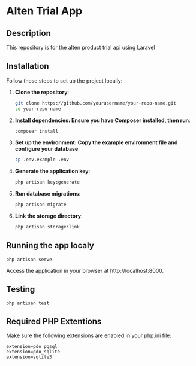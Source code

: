 # Alten Trial App

## Description
This repository is for the alten product trial api using Laravel

## Installation
Follow these steps to set up the project locally: 

1. **Clone the repository**: 
   ```bash
   git clone https://github.com/yourusername/your-repo-name.git
   cd your-repo-name
   ```

2. **Install dependencies: Ensure you have Composer installed, then run**:
    ```bash
    composer install
    ```

3. **Set up the environment: Copy the example environment file and configure your database**:
    ```bash
    cp .env.example .env
    ```

4. **Generate the application key**:
    ```bash
    php artisan key:generate
    ```

5. **Run database migrations**:
    ```bash
    php artisan migrate
    ```

6. **Link the storage directory**:
    ```bash
    php artisan storage:link
    ```

## Running the app localy
    php artisan serve

Access the application in your browser at http://localhost:8000.


## Testing
    php artisan test

## Required PHP Extentions
Make sure the following extensions are enabled in your php.ini file:

    extension=pdo_pgsql
    extension=pdo_sqlite
    extension=sqlite3


